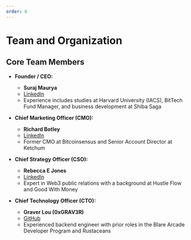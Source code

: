 ```yaml
---
order: 6
---
```

# Team and Organization

## Core Team Members

* **Founder / CEO:**  
  * **Suraj Maurya**  
  * [LinkedIn](https://www.linkedin.com/in/suraj-maurya-339297213/)  
  * Experience includes studies at Harvard University (IACS), BitTech Fund Manager, and business development at Shiba Saga

* **Chief Marketing Officer (CMO):**  
  * **Richard Botley**  
  * [LinkedIn](https://www.linkedin.com/in/richardbotley/)  
  * Former CMO at Bitcoinsensus and Senior Account Director at Ketchum

* **Chief Strategy Officer (CSO):**  
  * **Rebecca E Jones**  
  * [LinkedIn](https://www.linkedin.com/in/rebeccaejonespr/)  
  * Expert in Web3 public relations with a background at Hustle Flow and Good With Money

* **Chief Technology Officer (CTO):**  
  * **Graver Lou (0xGRAV3R)**  
  * [GitHub](https://github.com/0xGRAV3R)  
  * Experienced backend engineer with prior roles in the Blare Arcade Developer Program and Rustaceans 